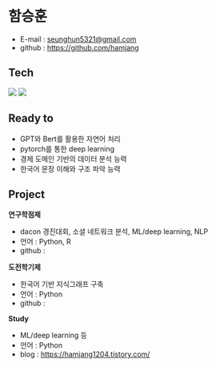 # 함승훈 
- E-mail : seunghun5321@gmail.com
- github : https://github.com/hamjang

## Tech
<img src="https://img.shields.io/badge/PYTHON-3776AB?style=for-the-badge&logo=python&logoColor=white"> <img src="https://img.shields.io/badge/R-276DC3?style=for-the-badge&logo=r&logoColor=white">

## Ready to
- GPT와 Bert를 활용한 자연어 처리
- pytorch를 통한 deep learning
- 경제 도메인 기반의 데이터 분석 능력
- 한국어 문장 이해와 구조 파악 능력

## Project
**연구학점제**
- dacon 경진대회, 소셜 네트워크 분석, ML/deep learning, NLP
- 언어 : Python, R
- github :

**도전학기제**
- 한국어 기반 지식그래프 구축
- 언어 : Python
- github :

**Study**
- ML/deep learning 등 
- 언어 : Python
- blog : https://hamjang1204.tistory.com/
<!--
**hamjang/hamjang** is a ✨ _special_ ✨ repository because its `README.md` (this file) appears on your GitHub profile.

Here are some ideas to get you started:

- 🔭 I’m currently working on ...
- 🌱 I’m currently learning ...
- 👯 I’m looking to collaborate on ...
- 🤔 I’m looking for help with ...
- 💬 Ask me about ...
- 📫 How to reach me: ...
- 😄 Pronouns: ...
- ⚡ Fun fact: ...
-->
